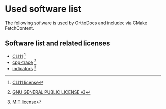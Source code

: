 # Used software list

The following software is used by OrthoDocs and included via CMake FetchContent.

## Software list and related licenses

- [CLI11](https://github.com/CLIUtils/CLI11) [^1]
- [cpp-trace](https://bitbucket.org/ggabbiani/cpp-trace/src/master/) [^2]
- [indicators](https://github.com/p-ranav/indicators) [^3]

[^1]: [CLI11 license](https://github.com/CLIUtils/CLI11/blob/main/LICENSE)  
[^2]: [GNU GENERAL PUBLIC LICENSE v3](https://bitbucket.org/ggabbiani/cpp-trace/src/master/LICENSE)  
[^3]: [MIT license](https://github.com/CLIUtils/CLI11/blob/main/LICENSE)  

